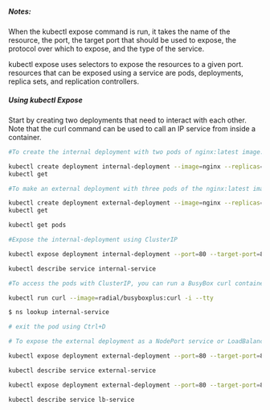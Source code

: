 ##### Notes:
When the kubectl expose command is run, it takes the name of the resource, the port, the target port that should be used to expose, the protocol over which to expose, and the type of the service.

kubectl expose uses selectors to expose the resources to a given port. resources that can be exposed using a service are pods, deployments, replica sets, and replication controllers.

##### Using kubectl Expose

Start by creating two deployments that need to interact with each other.
Note that the curl command can be used to call an IP service from inside a container.

``````sh
#To create the internal deployment with two pods of nginx:latest image. This will be accessible only from inside the cluster

kubectl create deployment internal-deployment --image=nginx --replicas=2
kubectl get

#To make an external deployment with three pods of the nginx:latest image. This deployment will be available from outside the cluster.

kubectl create deployment external-deployment --image=nginx --replicas=3
kubectl get

kubectl get pods
``````
``````sh
#Expose the internal-deployment using ClusterIP

kubectl expose deployment internal-deployment --port=80 --target-port=8008 --name=internal-service

kubectl describe service internal-service

#To access the pods with ClusterIP, you can run a BusyBox curl container, then run nslookup for the internal service

kubectl run curl --image=radial/busyboxplus:curl -i --tty

$ ns lookup internal-service

# exit the pod using Ctrl+D

``````

``````sh
# To expose the external deployment as a NodePort service or LoadBalancer,

kubectl expose deployment external-deployment --port=80 --target-port=8000 --name=external-service --type=NodePort

kubectl describe service external-service

kubectl expose deployment external-deployment --port=80 --target-port=8000 --name=lb-service --type=LoadBalancer

kubectl describe service lb-service
``````